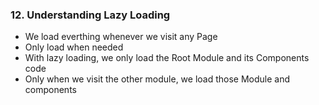 ### 12. Understanding Lazy Loading

* We load everthing whenever we visit any Page
* Only load when needed
* With lazy loading, we only load the Root Module and its Components code
* Only when we visit the other module, we load those Module and components